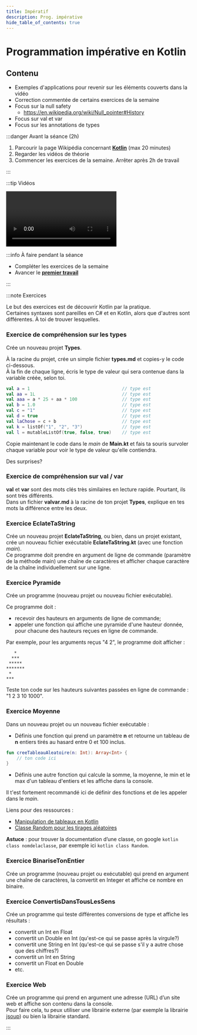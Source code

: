 ```yaml
---
title: Impératif
description: Prog. impérative
hide_table_of_contents: true
---
```


# Programmation impérative en Kotlin

## Contenu

- Exemples d'applications pour revenir sur les éléments couverts dans la vidéo
- Correction commentée de certains exercices de la semaine
- Focus sur la null safety 
  - https://en.wikipedia.org/wiki/Null_pointer#History
- Focus sur val et var
- Focus sur les annotations de types

<Row>

<Column>

:::danger Avant la séance (2h)

1. Parcourir la page Wikipédia concernant **[Kotlin](<https://fr.wikipedia.org/wiki/Kotlin_(langage)>)** (max 20 minutes)
2. Regarder les vidéos de théorie
3. Commencer les exercices de la semaine. Arrêter après 2h de travail

:::

</Column>

<Column>

:::tip Vidéos

<Video url="https://youtu.be/o_avNxctpVI"/>

:::

</Column>

<Column>

:::info À faire pendant la séance

- Compléter les exercices de la semaine
- Avancer le **[premier travail](../tp/tp1)**

:::

</Column>

</Row>

:::note Exercices

Le but des exercices est de découvrir Kotlin par la pratique.\
Certaines syntaxes sont pareilles en C# et en Kotlin, alors que d'autres sont différentes. À toi de trouver lesquelles.

### Exercice de compréhension sur les types

Crée un nouveau projet **Types**.

À la racine du projet, crée un simple fichier **types.md** et copies-y le code ci-dessous.\
À la fin de chaque ligne, écris le type de valeur qui sera contenue dans la variable créée, selon toi.
```kotlin
val a = 1                                   // type est            
val aa = 1L                                 // type est
val aaa = a * 25 + aa * 100                 // type est
val b = 1.0                                 // type est 
val c = "1"                                 // type est 
val d = true                                // type est
val laChose = c + b                         // type est
val k = listOf("1", "2", "3")               // type est
val l = mutableListOf(true, false, true)    // type est
```

Copie maintenant le code dans le *main* de **Main.kt** et fais ta souris survoler chaque variable pour voir le type de valeur qu'elle contiendra.

Des surprises?

### Exercice de compréhension sur val / var

**val** et **var** sont des mots clés très similaires en lecture rapide. Pourtant, ils sont très différents.\
Dans un fichier **valvar.md** à la racine de ton projet **Types**, explique en tes mots la différence entre les deux.

### Exercice EclateTaString

Crée un nouveau projet **EclateTaString**, ou bien, dans un projet existant, crée un nouveau fichier exécutable **EclateTaString.kt** (avec une fonction *main*).\
Ce programme doit prendre en argument de ligne de commande (paramètre de la méthode main) une chaîne de caractères et afficher chaque caractère de la chaîne individuellement sur une ligne.

### Exercice Pyramide

Crée un programme (nouveau projet ou nouveau fichier exécutable).

Ce programme doit :
- recevoir des hauteurs en arguments de ligne de commande;
- appeler une fonction qui affiche une pyramide d'une hauteur donnée, pour chacune des hauteurs reçues en ligne de commande.

Par exemple, pour les arguments reçus "4 2", le programme doit afficher :
```
   *
  ***
 *****
*******
 *
***
```

Teste ton code sur les hauteurs suivantes passées en ligne de commande : "1 2 3 10 1000".

### Exercice Moyenne

Dans un nouveau projet ou un nouveau fichier exécutable :
- Définis une fonction qui prend un paramètre **n** et retourne un tableau de **n** entiers tirés au hasard entre 0 et 100 inclus.
```kotlin
fun creeTableauAleatoire(n: Int): Array<Int> {
    // ton code ici
}
```
- Définis une autre fonction qui calcule la somme, la moyenne, le min et le max d'un tableau d'entiers et les affiche dans la console.

Il t'est fortement recommandé ici de définir des fonctions et de les appeler dans le *main*.

Liens pour des ressources :
- [Manipulation de tableaux en Kotlin](https://kotlinlang.org/docs/arrays.html#create-arrays)
- [Classe Random pour les tirages aléatoires](https://kotlinlang.org/api/latest/jvm/stdlib/kotlin.random/-random/)

**Astuce** : pour trouver la documentation d’une classe, on google `kotlin class nomdelaclasse`, par exemple ici `kotlin class Random`.

### Exercice BinariseTonEntier

Crée un programme (nouveau projet ou exécutable) qui prend en argument une chaîne de caractères, la convertit en Integer et affiche ce nombre en binaire.

### Exercice ConvertisDansTousLesSens

Crée un programme qui teste différentes conversions de type et affiche les résultats :
- convertit un Int en Float
- convertit un Double en Int (qu'est-ce qui se passe après la virgule?)
- convertit une String en Int (qu'est-ce qui se passe s'il y a autre chose que des chiffres?)
- convertit un Int en String
- convertit un Float en Double
- etc.

### Exercice Web

Crée un programme qui prend en argument une adresse (URL) d’un site web et affiche son contenu dans la console.\
Pour faire cela, tu peux utiliser une librairie externe (par exemple la librairie [jsoup](https://jsoup.org/)) ou bien la librairie standard.

:::
